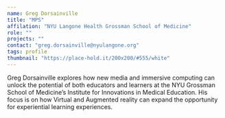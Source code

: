 ```yaml
---
name: Greg Dorsainville
title: "MPS"
affilation: "NYU Langone Health Grossman School of Medicine" 
role: ""
projects: ""
contact: "greg.dorsainville@nyulangone.org"
tags: profile
thumbnail: "https://place-hold.it/200x200/#555/white"
---
```


Greg Dorsainville explores how new media and immersive computing can unlock the potential of both educators and learners at the NYU Grossman School of Medicine’s Institute for Innovations in Medical Education. His focus is on how Virtual and Augmented reality can expand the opportunity for experiential learning experiences. 
